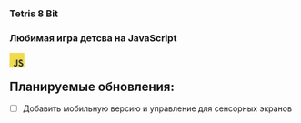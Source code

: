 ### Tetris 8 Bit

### Любимая игра детсва на JavaScript
<img align="left" alt="JavaScript" width="26px" src="https://raw.githubusercontent.com/github/explore/80688e429a7d4ef2fca1e82350fe8e3517d3494d/topics/javascript/javascript.png" /> 

</br>

## Планируемые обновления:

- [ ] Добавить мобильную версию и управление для сенсорных экранов
